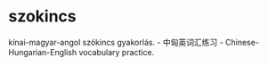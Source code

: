 # szokincs
kínai-magyar-angol szókincs gyakorlás. - 中匈英词汇练习 - Chinese-Hungarian-English vocabulary practice.
